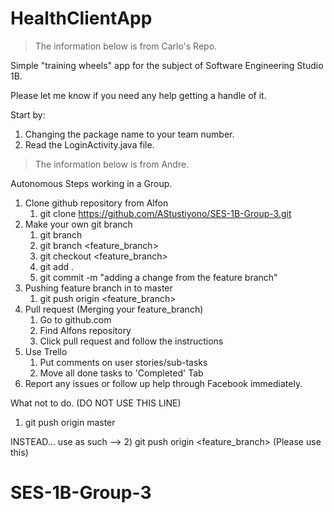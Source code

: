 # HealthClientApp
> The information below is from Carlo's Repo.

Simple "training wheels" app for the subject of Software Engineering Studio 1B.


Please let me know if you need any help getting a handle of it.

Start by:

1) Changing the package name to your team number.
2) Read the LoginActivity.java file.

>The information below is from Andre.

Autonomous Steps working in a Group.
1) Clone github repository from Alfon
    1) git clone https://github.com/AStustiyono/SES-1B-Group-3.git
2) Make your own git branch
    1) git branch
    2) git branch <feature_branch>
    3) git checkout <feature_branch>
    4) git add .
    5) git commit -m "adding a change from the feature branch"
3) Pushing feature branch in to master
    1) git push origin <feature_branch>
4) Pull request (Merging your feature_branch)
    1) Go to github.com
    2) Find Alfons repository
    3) Click pull request and follow the instructions
5) Use Trello
    1) Put comments on user stories/sub-tasks
    2) Move all done tasks to 'Completed' Tab
6) Report any issues or follow up help through Facebook immediately.

What not to do. (DO NOT USE THIS LINE)
1) git push origin master

INSTEAD... use as such --> 
    2) git push origin <feature_branch> (Please use this)

# SES-1B-Group-3
